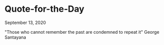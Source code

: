 # Quote-for-the-Day

September 13, 2020

"Those who cannot remember the past are condemned to repeat it" George Santayana
